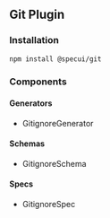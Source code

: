 ## Git Plugin

### Installation

```sh
npm install @specui/git
```

### Components

#### Generators

- GitignoreGenerator

#### Schemas

- GitignoreSchema

#### Specs

- GitignoreSpec
